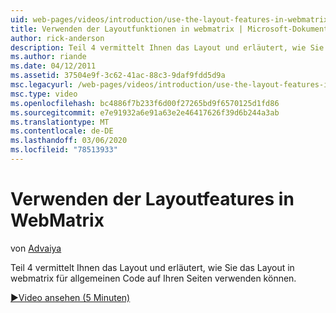 ```yaml
---
uid: web-pages/videos/introduction/use-the-layout-features-in-webmatrix
title: Verwenden der Layoutfunktionen in webmatrix | Microsoft-Dokumentation
author: rick-anderson
description: Teil 4 vermittelt Ihnen das Layout und erläutert, wie Sie das Layout in webmatrix für allgemeinen Code auf Ihren Seiten verwenden können.
ms.author: riande
ms.date: 04/12/2011
ms.assetid: 37504e9f-3c62-41ac-88c3-9daf9fdd5d9a
msc.legacyurl: /web-pages/videos/introduction/use-the-layout-features-in-webmatrix
msc.type: video
ms.openlocfilehash: bc4886f7b233f6d00f27265bd9f6570125d1fd86
ms.sourcegitcommit: e7e91932a6e91a63e2e46417626f39d6b244a3ab
ms.translationtype: MT
ms.contentlocale: de-DE
ms.lasthandoff: 03/06/2020
ms.locfileid: "78513933"
---
```

# <a name="use-the-layout-features-in-webmatrix"></a>Verwenden der Layoutfeatures in WebMatrix

von [Advaiya](https://twitter.com/Advaiyasolns)

Teil 4 vermittelt Ihnen das Layout und erläutert, wie Sie das Layout in webmatrix für allgemeinen Code auf Ihren Seiten verwenden können.

[&#9654;Video ansehen (5 Minuten)](https://channel9.msdn.com/Blogs/ASP-NET-Site-Videos/use-the-layout-features-in-webmatrix)
